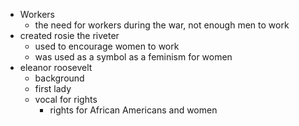 - Workers
	- the need for workers during the war, not enough men to work
- created rosie the riveter
	- used to encourage women to work
	- was used as a symbol as a feminism for women 
- eleanor roosevelt
	- background
	- first lady
	- vocal for rights
		- rights for African Americans and women